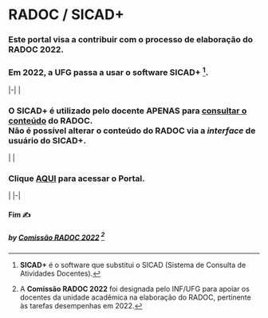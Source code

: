 # RADOC / SICAD+

### Este portal visa a contribuir com o processo de elaboração do RADOC 2022.

### Em 2022, a UFG passa a usar o software **SICAD+** [^1].

|-|
|<H3>O SICAD+ é utilizado pelo docente APENAS para <ins>consultar o conteúdo</ins> do RADOC.<br>Não é possível alterar o conteúdo do RADOC via a _interface_ de usuário do SICAD+.</H3>|
|<H3>Clique [AQUI](./doc/painel.md#painel-visão-geral/) para acessar o Portal.</H3>|
|-|

[^1]: **SICAD+** é o software que substitui o SICAD (Sistema de Consulta de Atividades Docentes).
[^2]: A **Comissão RADOC 2022** foi designada pelo INF/UFG para apoiar os docentes da unidade acadêmica na elaboração do RADOC, pertinente às tarefas desempenhas em 2022.

#### Fim &#9997;
##### by [Comissão RADOC 2022](./doc/x-index.md#comissão-radoc-2022) [^2]

